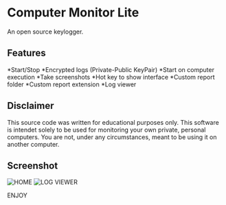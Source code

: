 # Computer Monitor Lite

An open source keylogger.

## Features
*Start/Stop
*Encrypted logs (Private-Public KeyPair)
*Start on computer execution
*Take screenshots
*Hot key to show interface
*Custom report folder
*Custom report extension
*Log viewer

## Disclaimer
This source code was written for educational purposes only. 
This software is intendet solely to be used for monitoring your own private, personal computers. You are not, under any circumstances, meant to be using it on another computer.

## Screenshot
![HOME](https://i.imgur.com/bMADx52.png)
![LOG VIEWER](https://i.imgur.com/enGwOsx.png)

ENJOY

